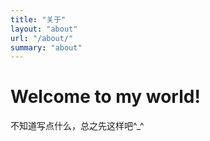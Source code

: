 ```yaml
---
title: "关于"
layout: "about"
url: "/about/"
summary: "about"
---
```

# Welcome to my world!
不知道写点什么，总之先这样吧^_^